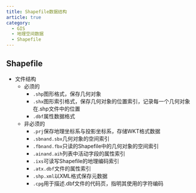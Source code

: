 ```yaml
---
title: Shapefile数据结构
article: true
category:
  - GIS
  - 地理空间数据
  - Shapefile
---
```

## Shapefile
- 文件结构
    - 必须的
        - `.shp`图形格式，保存几何对象
        - `.shx`图形索引格式，保存几何对象的位置索引，记录每一个几何对象在.shp文件中的位置
        - `.dbf`属性数据格式
    - 非必须的
        - `.prj`保存地理坐标系与投影坐标系，存储WKT格式数据
        - `.sbnand.sbx`几何对象的空间索引
        - `.fbnand.fbx`只读的Shapefile中的几何对象的空间索引
        - `.ainand.aih`列表中活动字段的属性索引
        - `.ixs`可读写Shapefile的地理编码索引
        - `.atx.dbf`文件的属性索引
        - `.shp.xml`以XML格式保存元数据
        - `.cpg`用于描述.dbf文件的代码页，指明其使用的字符编码